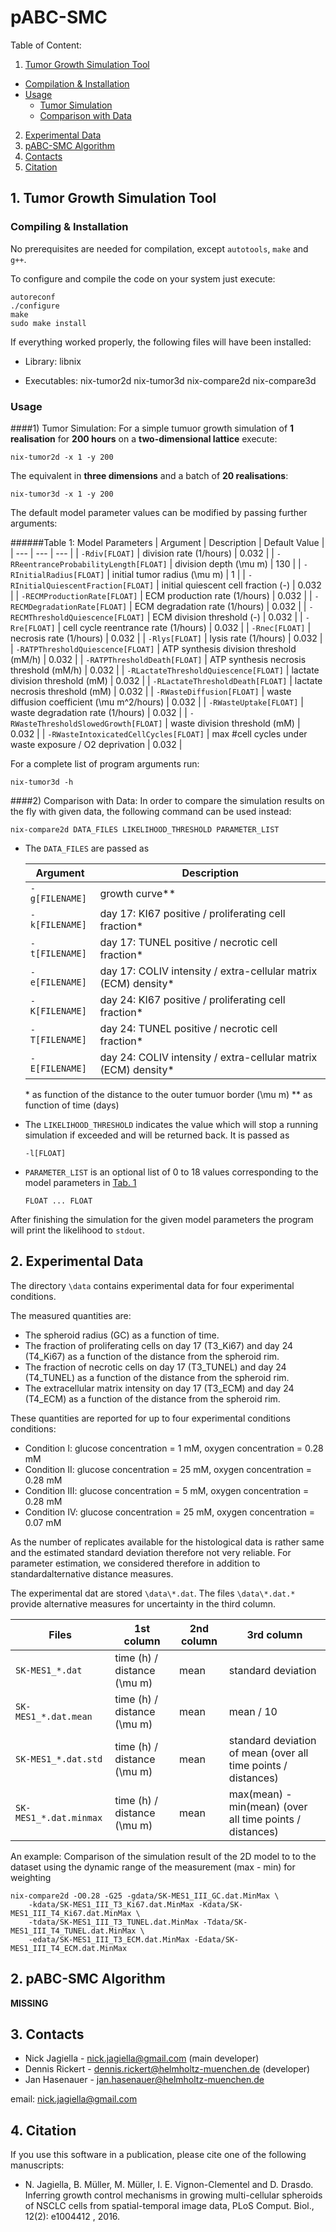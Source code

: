 # pABC-SMC

Table of Content:

1. [Tumor Growth Simulation Tool](#tumor-growth-simulation-tool)
  * [Compilation & Installation](#compiling--installation)
  * [Usage](#usage)
    * [Tumor Simulation](#1-tumor-simulation)
    * [Comparison with Data](#2-comparison-with-data)
2. [Experimental Data](#experimental-data)
3. [pABC-SMC Algorithm](#pabc-smc-algorithm)
4. [Contacts](#contacts)
5. [Citation](#citation)


## 1. Tumor Growth Simulation Tool
### Compiling & Installation
No prerequisites are needed for compilation, except `autotools`, `make` and `g++`. 


To configure and compile the code on your system just execute: 
```
autoreconf
./configure
make
sudo make install
``` 

If everything worked properly, the following files will have been installed:

* Library:
  libnix
  
* Executables:
  nix-tumor2d
  nix-tumor3d
  nix-compare2d
  nix-compare3d
  

### Usage 
####1) Tumor Simulation:
For a simple tumuor growth simulation of **1 realisation** for **200 hours** on a **two-dimensional lattice** execute:

```
nix-tumor2d -x 1 -y 200
```

The equivalent in **three dimensions** and a batch of **20 realisations**:

```
nix-tumor3d -x 1 -y 200
```

The default model parameter values can be modified by passing further arguments:

######Table 1: Model Parameters
| Argument | Description | Default Value |
| --- | --- | --- |
| `-Rdiv[FLOAT]` | division rate (1/hours) | 0.032 |
| `-RReentranceProbabilityLength[FLOAT]` | division depth (\mu m) | 130 |
| `-RInitialRadius[FLOAT]` | initial tumor radius (\mu m) | 1 |
| `-RInitialQuiescentFraction[FLOAT]` | initial quiescent cell fraction (-) | 0.032 |
| `-RECMProductionRate[FLOAT]` | ECM production rate (1/hours) | 0.032 |
| `-RECMDegradationRate[FLOAT]` | ECM degradation rate (1/hours) | 0.032 |
| `-RECMThresholdQuiescence[FLOAT]` | ECM division threshold (-) | 0.032 |
| `-Rre[FLOAT]` | cell cycle reentrance rate (1/hours) | 0.032 |
| `-Rnec[FLOAT]` | necrosis rate (1/hours) | 0.032 |
| `-Rlys[FLOAT]` | lysis rate (1/hours) | 0.032 |
| `-RATPThresholdQuiescence[FLOAT]` | ATP synthesis division threshold (mM/h) | 0.032 |
| `-RATPThresholdDeath[FLOAT]` | ATP synthesis necrosis threshold (mM/h) | 0.032 |
| `-RLactateThresholdQuiescence[FLOAT]` | lactate division threshold (mM) | 0.032 |
| `-RLactateThresholdDeath[FLOAT]` | lactate necrosis threshold (mM) | 0.032 |
| `-RWasteDiffusion[FLOAT]` | waste diffusion coefficient (\mu m^2/hours) | 0.032 |
| `-RWasteUptake[FLOAT]` | waste degradation rate (1/hours) | 0.032 |
| `-RWasteThresholdSlowedGrowth[FLOAT]` | waste division threshold (mM) | 0.032 |
| `-RWasteIntoxicatedCellCycles[FLOAT]` | max #cell cycles under waste exposure / O2 deprivation | 0.032 |

For a complete list of program arguments run:

```
nix-tumor3d -h
```

####2) Comparison with Data:
In order to compare the simulation results on the fly with given data, the following command can be used instead:

```
nix-compare2d DATA_FILES LIKELIHOOD_THRESHOLD PARAMETER_LIST
```

* The `DATA_FILES` are passed as

  | Argument | Description |
  | --- | --- |
  | `-g[FILENAME]` | growth curve\*\* |
  | `-k[FILENAME]` | day 17: KI67 positive / proliferating cell fraction* |
  | `-t[FILENAME]` | day 17: TUNEL positive / necrotic cell fraction* |
  | `-e[FILENAME]` | day 17: COLIV intensity / extra-cellular matrix (ECM) density* |
  | `-K[FILENAME]` | day 24: KI67 positive / proliferating cell fraction* |
  | `-T[FILENAME]` | day 24: TUNEL positive / necrotic cell fraction* |
  | `-E[FILENAME]` | day 24: COLIV intensity / extra-cellular matrix (ECM) density* |
  \* as function of the distance to the outer tumuor border (\mu m)
  \*\* as function of time (days)
 
* The `LIKELIHOOD_THRESHOLD` indicates the value which will stop a running simulation if exceeded and will be returned back. It is passed as 
  
  ```
  -l[FLOAT] 
  ```
  
* `PARAMETER_LIST` is an optional list of 0 to 18 values corresponding to the model parameters in [Tab. 1](#table-1-model-parameters) 

  ```
  FLOAT ... FLOAT
  ```

After finishing the simulation for the given model parameters the program will print the likelihood to `stdout`. 
 
## 2. Experimental Data
The directory `\data` contains experimental data for four experimental conditions.

The measured quantities are:
* The spheroid radius (GC) as a function of time.
* The fraction of proliferating cells on day 17 (T3_Ki67) and day 24 (T4_Ki67) as a function of the distance from the spheroid rim.
* The fraction of necrotic cells on day 17 (T3_TUNEL) and day 24 (T4_TUNEL) as a function of the distance from the spheroid rim.
* The extracellular matrix intensity on day 17 (T3_ECM) and day 24 (T4_ECM) as a function of the distance from the spheroid rim.

These quantities are reported for up to four experimental conditions conditions:
* Condition I: glucose concentration = 1 mM, oxygen concentration = 0.28 mM
* Condition II: glucose concentration = 25 mM, oxygen concentration = 0.28 mM
* Condition III: glucose concentration = 5 mM, oxygen concentration = 0.28 mM
* Condition IV: glucose concentration = 25 mM, oxygen concentration = 0.07 mM

As the number of replicates available for the histological data is rather same and the estimated standard deviation therefore not very reliable. For parameter estimation, we considered therefore in addition to standardalternative distance measures.

The experimental dat are stored `\data\*.dat`. The files `\data\*.dat.*` provide alternative measures for uncertainty in the third column.


| Files | 1st column | 2nd column | 3rd column |
| --- | --- | --- | --- |
| `SK-MES1_*.dat` | time (h) / distance (\mu m) | mean | standard deviation |
| `SK-MES1_*.dat.mean` | time (h) / distance (\mu m) | mean | mean / 10 |
| `SK-MES1_*.dat.std` | time (h) / distance (\mu m) | mean | standard deviation of mean (over all time points / distances) |
| `SK-MES1_*.dat.minmax` | time (h) / distance (\mu m) | mean | max(mean) - min(mean) (over all time points / distances) |

An example: Comparison of the simulation result of the 2D model to to the dataset using the dynamic range of the measurement (max - min) for weighting

``` 
nix-compare2d -O0.28 -G25 -gdata/SK-MES1_III_GC.dat.MinMax \
	-kdata/SK-MES1_III_T3_Ki67.dat.MinMax -Kdata/SK-MES1_III_T4_Ki67.dat.MinMax \
	-tdata/SK-MES1_III_T3_TUNEL.dat.MinMax -Tdata/SK-MES1_III_T4_TUNEL.dat.MinMax \
	-edata/SK-MES1_III_T3_ECM.dat.MinMax -Edata/SK-MES1_III_T4_ECM.dat.MinMax
``` 

## 2. pABC-SMC Algorithm

**MISSING**

## 3. Contacts

* Nick Jagiella - nick.jagiella@gmail.com (main developer)
* Dennis Rickert - dennis.rickert@helmholtz-muenchen.de (developer)
* Jan Hasenauer - jan.hasenauer@helmholtz-muenchen.de

email: nick.jagiella@gmail.com


## 4. Citation

If you use this software in a publication, please cite one of the following manuscripts:

* N. Jagiella, B. Müller, M. Müller, I. E. Vignon-Clementel and D. Drasdo. Inferring growth control mechanisms in growing multi-cellular spheroids of NSCLC cells from spatial-temporal image data, PLoS Comput. Biol., 12(2): e1004412 , 2016.